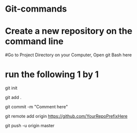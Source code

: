 # Git-commands

# Create a new repository on the command line

#Go to Project Directory on your Computer, Open git Bash here

# run the following 1 by 1 

git init

git add .

git commit -m "Comment here"

git remote add origin https://github.com/YourRepoPrefixHere

git push -u origin master
